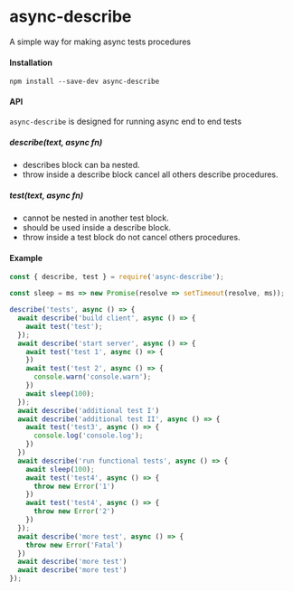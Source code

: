 async-describe
==============

A simple way for making async tests procedures

#### Installation
```
npm install --save-dev async-describe
```

#### API

`async-describe` is designed for running async end to end tests

##### describe(text, async fn)
- describes block can ba nested.
- throw inside a describe block cancel all others describe procedures.

##### test(text, async fn)
- cannot be nested in another test block.
- should be used inside a describe block.
- throw inside a test block do not cancel others procedures.

#### Example
```js
const { describe, test } = require('async-describe');

const sleep = ms => new Promise(resolve => setTimeout(resolve, ms));

describe('tests', async () => {
  await describe('build client', async () => {
    await test('test');
  });
  await describe('start server', async () => {
    await test('test 1', async () => {
    })
    await test('test 2', async () => {
      console.warn('console.warn');
    })
    await sleep(100);
  });
  await describe('additional test I')
  await describe('additional test II', async () => {
    await test('test3', async () => {
      console.log('console.log');
    })
  })
  await describe('run functional tests', async () => {
    await sleep(100);
    await test('test4', async () => {
      throw new Error('1')
    })
    await test('test4', async () => {
      throw new Error('2')
    })
  });
  await describe('more test', async () => {
    throw new Error('Fatal')
  })
  await describe('more test')
  await describe('more test')
});
```

